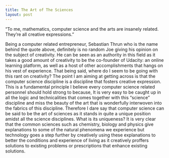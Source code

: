 ```yaml
---
title: The Art of The Sciences
layout: post
---
```


“To me, mathematics, computer science and the arts are insanely related. They’re all creative expressions.” 

Being a computer related entrepreneur, Sebastian Thrun who is the name behind the quote above, definitely is no random Joe giving his opinion on the subject of creativity. He can be seen as an authority in this field as it takes a good amount of creativity to be the co-founder of Udacity: an online learning platform, as well as a host of other accomplishments that hangs on his vest of experience. That being said, where do I seem to be going with this rant on creativity? The point I am aiming at getting across is that the computer science discipline is a discipline that fosters creative expression. 
This is a fundamental principle I believe every computer science related personnel should hold strong to because, It is very easy to be caught up in all the logic and technicalities that comes together with this “science” discipline and miss the beauty of the art that is wonderfully interwoven into the fabrics of this discipline. Therefore I dare say that computer science can be said to be the art of sciences as it stands in quite a unique position amidst all the science disciplines. What is its uniqueness? It is very clear that the common sciences such as chemistry, biology and physics give explanations to some of the natural phenomena we experience but technology goes a step further by creatively using these explanations to better the conditions and experience of living as it creatively proffers solutions to existing problems or prescriptions that enhance existing solutions. 
